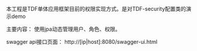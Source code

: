 本工程是TDF单体应用框架目前的权限实现方式。是对TDF-security配置类的演示demo

主要内容： 使用jpa动态管理用户、角色、权限。



swagger api接口页面：
http://[ip|host]:8080/swagger-ui.html